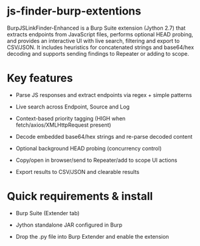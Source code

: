 # js-finder-burp-extentions
BurpJSLinkFinder-Enhanced is a Burp Suite extension (Jython 2.7) that extracts endpoints from JavaScript files, performs optional HEAD probing, and provides an interactive UI with live search, filtering and export to CSV/JSON. It includes heuristics for concatenated strings and base64/hex decoding and supports sending findings to Repeater or adding to scope.

# Key features

- Parse JS responses and extract endpoints via regex + simple patterns

- Live search across Endpoint, Source and Log

- Context-based priority tagging (HIGH when fetch/axios/XMLHttpRequest present)

- Decode embedded base64/hex strings and re-parse decoded content

- Optional background HEAD probing (concurrency control)

- Copy/open in browser/send to Repeater/add to scope UI actions

- Export results to CSV/JSON and clearable results

# Quick requirements & install

- Burp Suite (Extender tab)

- Jython standalone JAR configured in Burp

- Drop the .py file into Burp Extender and enable the extension
